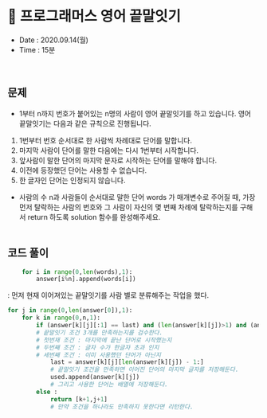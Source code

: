 # 🎀 프로그래머스 영어 끝말잇기
- Date : 2020.09.14(월)
- Time : 15분
<br>

## 문제

- 1부터 n까지 번호가 붙어있는 n명의 사람이 영어 끝말잇기를 하고 있습니다. 영어 끝말잇기는 다음과 같은 규칙으로 진행됩니다.
1. 1번부터 번호 순서대로 한 사람씩 차례대로 단어를 말합니다.
2. 마지막 사람이 단어를 말한 다음에는 다시 1번부터 시작합니다.
3. 앞사람이 말한 단어의 마지막 문자로 시작하는 단어를 말해야 합니다.
4. 이전에 등장했던 단어는 사용할 수 없습니다.
5. 한 글자인 단어는 인정되지 않습니다.
- 사람의 수 n과 사람들이 순서대로 말한 단어 words 가 매개변수로 주어질 때, 가장 먼저 탈락하는 사람의 번호와 그 사람이 자신의 몇 번째 차례에 탈락하는지를 구해서 return 하도록 solution 함수를 완성해주세요.
<br><br>

## 코드 풀이
```python
    for i in range(0,len(words),1):
        answer[i%n].append(words[i])
```
: 먼저 현재 이어져있는 끝말잇기를 사람 별로 분류해주는 작업을 했다.
<br>

```python
for j in range(0,len(answer[0]),1):
    for k in range(0,n,1):
        if (answer[k][j][:1] == last) and (len(answer[k][j])>1) and (answer[k][j] not in used) :
        # 끝말잇기 조건 3개를 만족하는지를 검수한다.
        # 첫번재 조건 : 마지막에 끝난 단어로 시작했는지
        # 두번째 조건 : 글자 수가 한글자 초과 인지
        # 세번째 조건 : 이미 사용했던 단어가 아닌지
            last = answer[k][j][len(answer[k][j]) - 1:]
            # 끝말잇기 조건을 만족하면 이어진 단어의 마지막 글자를 저장해둔다.
            used.append(answer[k][j])
            # 그리고 사용한 단어는 배열에 저장해둔다.
        else :
            return [k+1,j+1]
            # 만약 조건을 하나라도 만족하지 못한다면 리턴한다.
```